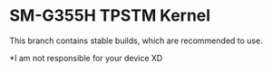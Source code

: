  # SM-G355H TPSTM Kernel 

This branch contains stable builds, which are recommended to use.


*I am not responsible for your device XD
